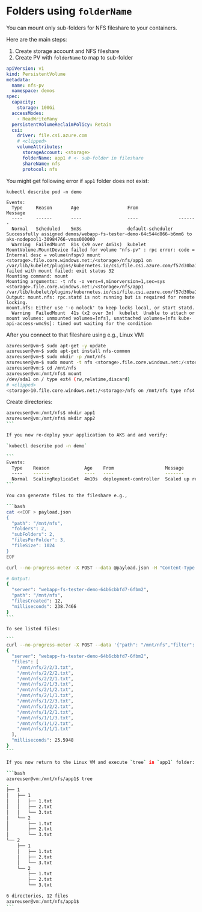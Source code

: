 # Folders using `folderName`

You can mount only sub-folders for NFS fileshare to your containers.

Here are the main steps:

1. Create storage account and NFS fileshare
2. Create PV with `folderName` to map to sub-folder

```yaml
apiVersion: v1
kind: PersistentVolume
metadata:
  name: nfs-pv
  namespace: demos
spec:
  capacity:
    storage: 100Gi
  accessModes:
    - ReadWriteMany
  persistentVolumeReclaimPolicy: Retain
  csi:
    driver: file.csi.azure.com
    # <clipped>
    volumeAttributes:
      storageAccount: <storage>
      folderName: app1 # <- sub-folder in fileshare
      shareName: nfs
      protocol: nfs
```

You might get following error if `app1` folder does not exist:

`kubectl describe pod -n demo`

```
Events:
  Type     Reason       Age                  From               Message
  ----     ------       ----                 ----               -------
  Normal   Scheduled    5m3s                 default-scheduler  Successfully assigned demos/webapp-fs-tester-demo-64c544d866-b6mm6 to aks-nodepool1-30984766-vmss000000
  Warning  FailedMount  81s (x9 over 4m51s)  kubelet            MountVolume.MountDevice failed for volume "nfs-pv" : rpc error: code = Internal desc = volume(nfspv) mount <storage>.file.core.windows.net:/<storage>/nfs/app1 on /var/lib/kubelet/plugins/kubernetes.io/csi/file.csi.azure.com/f57d30ba19d70a88ef089c06dc4b665858b58a5df6b88e94d84912db30d967c8/globalmount failed with mount failed: exit status 32
Mounting command: mount
Mounting arguments: -t nfs -o vers=4,minorversion=1,sec=sys <storage>.file.core.windows.net:/<storage>/nfs/app1 /var/lib/kubelet/plugins/kubernetes.io/csi/file.csi.azure.com/f57d30ba19d70a88ef089c06dc4b665858b58a5df6b88e94d84912db30d967c8/globalmount
Output: mount.nfs: rpc.statd is not running but is required for remote locking.
mount.nfs: Either use '-o nolock' to keep locks local, or start statd.
  Warning  FailedMount  41s (x2 over 3m)  kubelet  Unable to attach or mount volumes: unmounted volumes=[nfs], unattached volumes=[nfs kube-api-access-wmc9s]: timed out waiting for the condition
```

After you connect to that fileshare using e.g., Linux VM:

```bash
azureuser@vm~$ sudo apt-get -y update
azureuser@vm~$ sudo apt-get install nfs-common
azureuser@vm~$ sudo mkdir -p /mnt/nfs
azureuser@vm~$ sudo mount -t nfs <storage>.file.core.windows.net:/<storage>/nfs /mnt/nfs -o vers=4,minorversion=1,sec=sys
azureuser@vm:$ cd /mnt/nfs
azureuser@vm:/mnt/nfs$ mount
/dev/sda1 on / type ext4 (rw,relatime,discard)
# <clipped>
<storage>10.file.core.windows.net:/<storage>/nfs on /mnt/nfs type nfs4 (rw,relatime,vers=4.1,rsize=1048576,wsize=1048576,namlen=255,hard,proto=tcp,timeo=600,retrans=2,sec=sys,clientaddr=10.2.0.53,local_lock=none,addr=10.3.0.4)
```

Create directories:

````bash
azureuser@vm:/mnt/nfs$ mkdir app1
azureuser@vm:/mnt/nfs$ mkdir app2
```

If you now re-deploy your application to AKS and and verify:

`kubectl describe pod -n demo`

```
Events:
  Type    Reason             Age    From                   Message
  ----    ------             ----   ----                   -------
  Normal  ScalingReplicaSet  4m10s  deployment-controller  Scaled up replica set webapp-fs-tester-demo-64c544d866 to 1
```

You can generate files to the fileshare e.g.,

```bash
cat <<EOF > payload.json
{
  "path": "/mnt/nfs",
  "folders": 2,
  "subFolders": 2,
  "filesPerFolder": 3,
  "fileSize": 1024
}
EOF

curl --no-progress-meter -X POST --data @payload.json -H "Content-Type: application/json" "http://$ingress_ip/api/generate" | jq .

# Output:
{
  "server": "webapp-fs-tester-demo-64b6cbbfd7-6fbm2",
  "path": "/mnt/nfs",
  "filesCreated": 12,
  "milliseconds": 238.7466
}
```

To see listed files:

```
curl --no-progress-meter -X POST --data '{"path": "/mnt/nfs","filter": "*.*","recursive": true}' -H "Content-Type: application/json" "http://$ingress_ip/api/files" | jq .
{
  "server": "webapp-fs-tester-demo-64b6cbbfd7-6fbm2",
  "files": [
    "/mnt/nfs/2/2/3.txt",
    "/mnt/nfs/2/2/2.txt",
    "/mnt/nfs/2/2/1.txt",
    "/mnt/nfs/2/1/3.txt",
    "/mnt/nfs/2/1/2.txt",
    "/mnt/nfs/2/1/1.txt",
    "/mnt/nfs/1/2/3.txt",
    "/mnt/nfs/1/2/2.txt",
    "/mnt/nfs/1/2/1.txt",
    "/mnt/nfs/1/1/3.txt",
    "/mnt/nfs/1/1/2.txt",
    "/mnt/nfs/1/1/1.txt"
  ],
  "milliseconds": 25.5948
}
```

If you now return to the Linux VM and execute `tree` in `app1` folder:

```bash
azureuser@vm:/mnt/nfs/app1$ tree
.
├── 1
│   ├── 1
│   │   ├── 1.txt
│   │   ├── 2.txt
│   │   └── 3.txt
│   └── 2
│       ├── 1.txt
│       ├── 2.txt
│       └── 3.txt
└── 2
    ├── 1
    │   ├── 1.txt
    │   ├── 2.txt
    │   └── 3.txt
    └── 2
        ├── 1.txt
        ├── 2.txt
        └── 3.txt

6 directories, 12 files
azureuser@vm:/mnt/nfs/app1$
```
